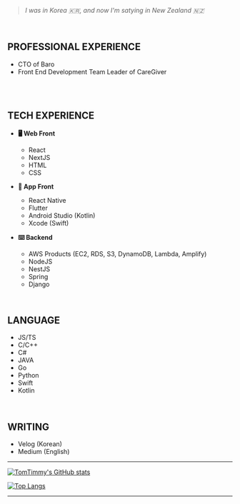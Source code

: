 >_I was in Korea 🇰🇷, and now I'm satying in New Zealand 🇳🇿_

<br/>

PROFESSIONAL EXPERIENCE
--
- CTO of Baro
- Front End Development Team Leader of CareGiver


<br/>
<br/>


TECH EXPERIENCE
--
- **🖥 Web Front**
  - React 
  - NextJS
  - HTML
  - CSS

- **📱 App Front**
  - React Native
  - Flutter
  - Android Studio (Kotlin)
  - Xcode (Swift)
  
- **⌨️ Backend**
  - AWS Products (EC2, RDS, S3, DynamoDB, Lambda, Amplify)
  - NodeJS
  - NestJS
  - Spring
  - Django

<br/>

LANGUAGE
--
- JS/TS
- C/C++
- C#
- JAVA
- Go
- Python
- Swift
- Kotlin

<br/>

WRITING
--
- Velog (Korean)
- Medium (English)

  
  
  
  
  
---

[![TomTimmy's GitHub stats](https://github-readme-stats.vercel.app/api?username=TomTimmy)](https://github.com/anuraghazra/github-readme-stats)


[![Top Langs](https://github-readme-stats.vercel.app/api/top-langs/?username=TomTimmy&layout=compact)](https://github.com/anuraghazra/github-readme-stats)

---



